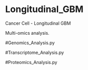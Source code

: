 # Longitudinal_GBM
Cancer Cell - Longitudinal GBM

Multi-omics analysis.

#Genomics_Analysis.py  

#Transcriptome_Analysis.py  

#Proteomics_Analysis.py
